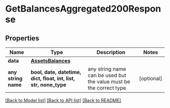 # GetBalancesAggregated200Response


## Properties
Name | Type | Description | Notes
------------ | ------------- | ------------- | -------------
**data** | [**AssetsBalances**](AssetsBalances.md) |  | 
**any string name** | **bool, date, datetime, dict, float, int, list, str, none_type** | any string name can be used but the value must be the correct type | [optional]

[[Back to Model list]](../README.md#documentation-for-models) [[Back to API list]](../README.md#documentation-for-api-endpoints) [[Back to README]](../README.md)


